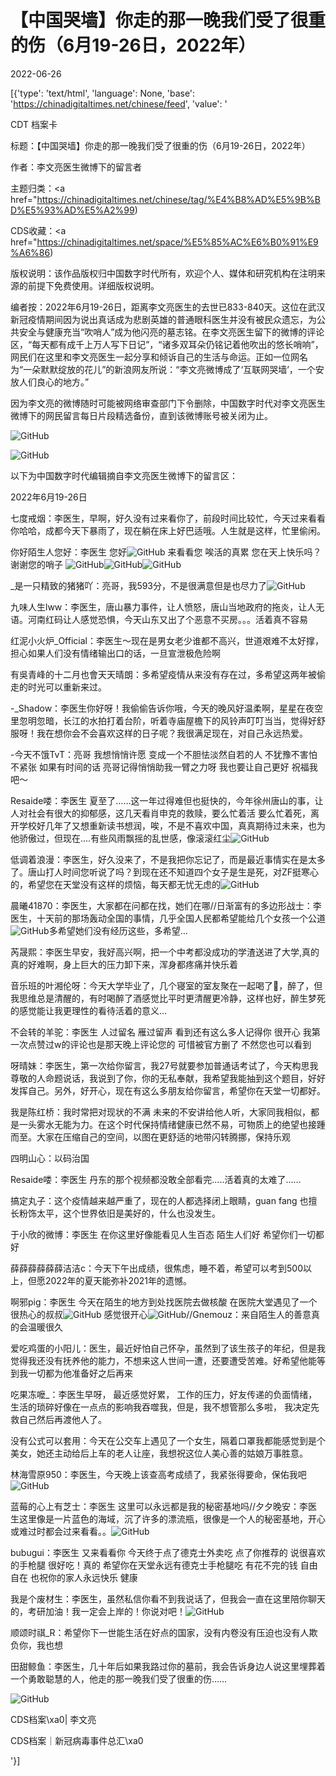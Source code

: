 # 【中国哭墙】你走的那一晚我们受了很重的伤（6月19-26日，2022年）

2022-06-26

[{'type': 'text/html', 'language': None, 'base': 'https://chinadigitaltimes.net/chinese/feed', 'value': '

CDT 档案卡

标题：【中国哭墙】你走的那一晚我们受了很重的伤（6月19-26日，2022年）

作者：李文亮医生微博下的留言者

主题归类：<a href="https://chinadigitaltimes.net/chinese/tag/%E4%B8%AD%E5%9B%BD%E5%93%AD%E5%A2%99)

CDS收藏：<a href="https://chinadigitaltimes.net/space/%E5%85%AC%E6%B0%91%E9%A6%86)

版权说明：该作品版权归中国数字时代所有，欢迎个人、媒体和研究机构在注明来源的前提下免费使用。详细版权说明。





编者按：2022年6月19-26日，距离李文亮医生的去世已833-840天。这位在武汉新冠疫情期间因为说出真话成为悲剧英雄的普通眼科医生并没有被民众遗忘，为公共安全与健康充当“吹哨人”成为他闪亮的墓志铭。在李文亮医生留下的微博的评论区，“每天都有成千上万人写下日记”，“诸多双耳朵仍铭记着他吹出的悠长哨响”，网民们在这里和李文亮医生一起分享和倾诉自己的生活与命运。正如一位网名为“一朵默默绽放的花儿”的新浪网友所说：“李文亮微博成了‘互联网哭墙’，一个安放人们良心的地方。”

因为李文亮的微博随时可能被网络审查部门下令删除，中国数字时代对李文亮医生微博下的网民留言每日片段精选备份，直到该微博账号被关闭为止。

![GitHub](https://chinadigitaltimes.net/chinese/files/2020/03/Screenshot-2020-03-13-10.48.21.png)

![GitHub](https://chinadigitaltimes.net/chinese/files/2020/03/Screenshot-2020-03-15-11.01.33.png)

以下为中国数字时代编辑摘自李文亮医生微博下的留言区：

2022年6月19-26日

七度戒烟：李医生，早啊，好久没有过来看你了，前段时间比较忙，今天过来看看你哈哈，成都今天下暴雨了，现在躺在床上好巴适哦。人生就是这样，忙里偷闲。

你好陌生人您好：李医生 您好![GitHub](https://chinadigitaltimes.net/chinese/files/2022/06/post-683493-62b7bd01a1fb8.png) 来看看您 唉活的真累 您在天上快乐吗？ 谢谢您的哨子 ![GitHub](https://chinadigitaltimes.net/chinese/files/2022/06/post-683493-62b7bd01a1fb8.png)![GitHub](https://chinadigitaltimes.net/chinese/files/2022/06/post-683493-62b7bd01a1fb8.png)![GitHub](https://chinadigitaltimes.net/chinese/files/2022/06/post-683493-62b7bd01a1fb8.png)

_是一只精致的猪猪吖：亮哥，我593分，不是很满意但是也尽力了![GitHub](https://chinadigitaltimes.net/chinese/files/2022/06/post-683493-62b7bd02f35b9.png)

九味人生lww：李医生，唐山暴力事件，让人愤怒，唐山当地政府的拖炎，让人无语。河南红码让人感觉恐惧，今天山东又出了个恶意不买房。。。活着真不容易

红泥小火炉_Official：李医生～现在是男女老少谁都不高兴，世道艰难不太好撑，担心如果人们没有情绪输出口的话，一旦宣泄极危险啊

有吳青峰的十二月也會天天晴朗：多希望疫情从来没有存在过，多希望这两年被偷走的时光可以重新来过。

-_Shadow：李医生你好呀！我偷偷告诉你哦，今天的晚风好温柔啊，星星在夜空里忽明忽暗，长江的水拍打着台阶，听着寺庙屋檐下的风铃声叮叮当当，觉得好舒服呀！我在想你会不会喜欢这样的日子呢？我很满足现在，对自己永远热爱。

-今天不饿TvT：亮哥 我想悄悄许愿 变成一个不胆怯淡然自若的人 不犹豫不害怕不紧张 如果有时间的话 亮哥记得悄悄助我一臂之力呀 我也要让自己更好 祝福我吧～

Resaide喽：李医生 夏至了……这一年过得难但也挺快的，今年徐州唐山的事，让人对社会有很大的抑郁感，这几天看肖申克的救赎，要么忙着活 要么忙着死，离开学校好几年了又想重新读书想润，唉，不是不喜欢中国，真真期待过未来，也为他骄傲过，但现在….有些风雨飘摇的乱世感，像滚滚红尘![GitHub](https://chinadigitaltimes.net/chinese/files/2022/06/post-683493-62b7bd034feee.png)

低调着浪漫：李医生，好久没来了，不是我把你忘记了，而是最近事情实在是太多了。唐山打人时间您听说了吗？到现在还不知道四个女子是生是死，对ZF挺寒心的，希望您在天堂没有这样的烦恼，每天都无忧无虑的![GitHub](https://chinadigitaltimes.net/chinese/files/2022/06/post-683493-62b7bd03a0eef.png)

晨曦41870：李医生，大家都在问都在找，她们在哪//日渐富有的多边形战士：李医生，十天前的那场轰动全国的事情，几乎全国人民都希望能给几个女孩一个公道![GitHub](https://chinadigitaltimes.net/chinese/files/2022/06/post-683493-62b7bd03f0183.png)多希望她们没有经历这些，多希望…

芮晟熙：李医生早安，我好高兴啊，把一个中考都没成功的学渣送进了大学,真的真的好难啊，身上巨大的压力卸下来，浑身都疼痛并快乐着

音乐班的叶湘伦呀：今天大学毕业了，几个寝室的室友聚在一起喝了🍺，醉了，但我思维总是清醒的，有时喝醉了酒感觉比平时更清醒更冷静，这样也好，醉生梦死的感觉能让我更理性的看待活着的意义…

不会转的羊驼：李医生 人过留名 雁过留声 看到还有这么多人记得你 很开心 我第一次点赞过w的评论也是那天晚上评论您的 可惜被官方删了 不然您也可以看到

呀晴妹：李医生，第一次给你留言，我27号就要参加普通话考试了，今天构思我尊敬的人命题说话，我说到了你，你的无私奉献，我希望我能抽到这个题目，好好发挥自己。另外，好开心，现在有这么多朋友给你留言，希望你在天堂一切都好。

我是陈红桥：我时常把对现状的不满 未来的不安讲给他人听，大家同我相似，都是一头雾水无能为力。在这个时代保持情绪健康已然不易，可物质上的绝望也接踵而至。大家在压缩自己的空间，以图在更舒适的地带闪转腾挪，保持乐观

四明山心：以码治国

Resaide喽：李医生 丹东的那个视频都没敢全部看完…..活着真的太难了……

搞定丸子：这个疫情越来越严重了，现在的人都选择闭上眼睛，guan fang 也擅长粉饰太平，这个世界依旧是美好的，什么也没发生。

于小欣的微博：李医生 在你这里好像能看见人生百态 陌生人们好 希望你们一切都好

薛薛薛薛薛薛洁洁c：今天下午出成绩，很焦虑，睡不着，希望可以考到500以上，但愿2022年的夏天能弥补2021年的遗憾。

啊邪pig：李医生 今天在陌生的地方到处找医院去做核酸 在医院大堂遇见了一个很热心的叔叔![GitHub](https://chinadigitaltimes.net/chinese/files/2022/06/post-683493-62b7bd044cd00.png) 感觉很开心![GitHub](https://chinadigitaltimes.net/chinese/files/2022/06/post-683493-62b7bd044cd00.png)//Gnemouz：来自陌生人的善意真的会温暖很久

爱吃鸡蛋的小阳儿：医生，最近好怕自己怀孕，虽然到了该生孩子的年纪，但是我觉得我还没有抚养他的能力，不想来这人世间一遭，还要遭受苦难。好希望他能等到我一切都为他准备好之后再来

吃果冻嚒_：李医生早呀， 最近感觉好累， 工作的压力，好友传递的负面情绪，生活的琐碎好像在一点点的影响我吞噬我，但是，我不想管那么多啦， 我决定先救自己然后再渡他人了。

没有公式可以套用：今天在公交车上遇见了一个女生，隔着口罩我都能感觉到是个美女，她还主动给后上车的老人让座，我想祝这位人美心善的姑娘万事胜意。

林海雪原950：李医生，今天晚上该查高考成绩了，我紧张得要命，保佑我吧![GitHub](https://chinadigitaltimes.net/chinese/files/2022/06/post-683493-62b7bd04eeaea.png)

蓝莓的心上有芝士：李医生 这里可以永远都是我的秘密基地吗//夕夕晚安：李医生这里像是一片蓝色的海域，沉了许多的漂流瓶，很像是一个人的秘密基地，开心或难过时都会过来看看。。![GitHub](https://chinadigitaltimes.net/chinese/files/2022/06/post-683493-62b7bd054b378.png)

bubugui：李医生 又来看看你 今天终于点了德克士外卖吃 点了你推荐的 说很喜欢的手枪腿 很好吃！真的 希望你在天堂永远有德克士手枪腿吃 有花不完的钱 自由自在 也祝你的家人永远快乐 健康

我是个废材生：李医生，虽然私信你看不到我说话了，但我会一直在这里陪你聊天的，考研加油！我一定会上岸的！你说对吧！![GitHub](https://chinadigitaltimes.net/chinese/files/2022/06/post-683493-62b7bd059c7d8.png)

顺颂时祺_R：希望你下一世能生活在好点的国家，没有内卷没有压迫也没有人欺负你，我也想

田甜鲸鱼：李医生，几十年后如果我路过你的墓前，我会告诉身边人说这里埋葬着一个勇敢聪慧的人，他走的那一晚我们受了很重的伤……



![GitHub](https://chinadigitaltimes.net/chinese/files/2020/03/37-150x150.jpg)

CDS档案\xa0| 李文亮

CDS档案｜新冠病毒事件总汇\xa0

'}]